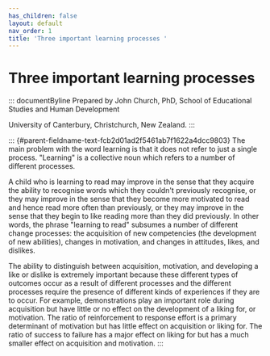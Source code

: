 ```yaml
---
has_children: false
layout: default
nav_order: 1
title: 'Three important learning processes '
---
```

# Three important learning processes 


::: documentByline
Prepared by John Church, PhD, School of Educational Studies and Human
Development

University of Canterbury, Christchurch, New Zealand.
:::

::: {#parent-fieldname-text-fcb2d01ad2f5461ab7f1622a4dcc9803}
The main problem with the word learning is that it does not refer to
just a single process. "Learning" is a collective noun which refers to a
number of different processes.

A child who is learning to read may improve in the sense that they
acquire the ability to recognise words which they couldn't previously
recognise, or they may improve in the sense that they become more
motivated to read and hence read more often than previously, or they may
improve in the sense that they begin to like reading more than they did
previously. In other words, the phrase "learning to read" subsumes a
number of different change processes: the acquisition of new
competencies (the development of new abilities), changes in motivation,
and changes in attitudes, likes, and dislikes.

The ability to distinguish between acquisition, motivation, and
developing a like or dislike is extremely important because these
different types of outcomes occur as a result of different processes and
the different processes require the presence of different kinds of
experiences if they are to occur. For example, demonstrations play an
important role during acquisition but have little or no effect on the
development of a liking for, or motivation. The ratio of reinforcement
to response effort is a primary determinant of motivation but has little
effect on acquisition or liking for. The ratio of success to failure has
a major effect on liking for but has a much smaller effect on
acquisition and motivation.
:::
